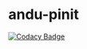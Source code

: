 # andu-pinit
[![Codacy Badge](https://api.codacy.com/project/badge/Grade/f9e52872416b435d9ab208709eaee226)](https://app.codacy.com/manual/angela-aciobanitei/andu-pinit?utm_source=github.com&utm_medium=referral&utm_content=angela-aciobanitei/andu-pinit&utm_campaign=Badge_Grade_Dashboard)